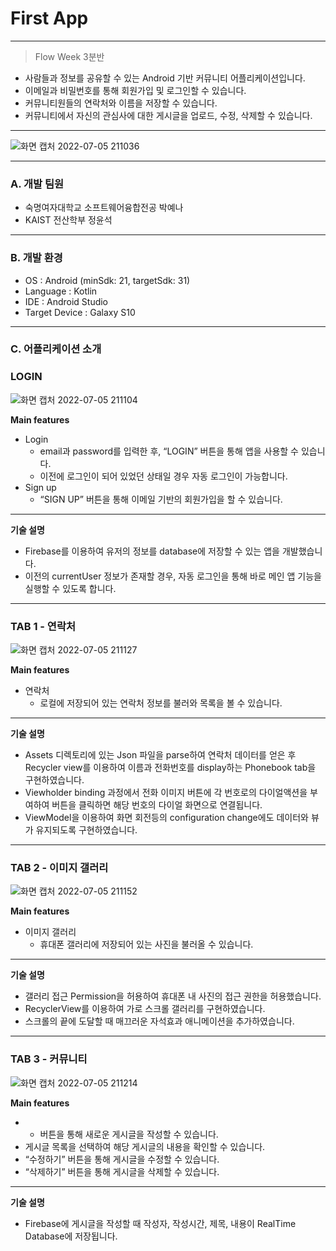 # First App

---

> Flow Week 3분반
> 
- 사람들과 정보를 공유할 수 있는 Android 기반 커뮤니티 어플리케이션입니다.
- 이메일과 비밀번호를 통해 회원가입 및 로그인할 수 있습니다.
- 커뮤니티원들의 연락처와 이름을 저장할 수 있습니다.
- 커뮤니티에서 자신의 관심사에 대한 게시글을 업로드, 수정, 삭제할 수 있습니다.

---


![화면 캡처 2022-07-05 211036](https://user-images.githubusercontent.com/76472415/177324598-65e4e680-dc66-438f-b324-277e275d751c.png)


---

### A. 개발 팀원

- 숙명여자대학교 소프트웨어융합전공 박예나
- KAIST 전산학부 정윤석

---

### B. 개발 환경

- OS : Android (minSdk: 21, targetSdk: 31)
- Language : Kotlin
- IDE : Android Studio
- Target Device : Galaxy S10

---

### C. 어플리케이션 소개

### LOGIN

![화면 캡처 2022-07-05 211104](https://user-images.githubusercontent.com/76472415/177325431-f772bf75-3a8b-4109-9710-b85760ff997c.png)

**Main features**

- Login
    - email과 password를 입력한 후, “LOGIN” 버튼을 통해 앱을 사용할 수 있습니다.
    - 이전에 로그인이 되어 있었던 상태일 경우 자동 로그인이 가능합니다.
- Sign up
    - “SIGN UP” 버튼을 통해 이메일 기반의 회원가입을 할 수 있습니다.

---

**기술 설명**

- Firebase를 이용하여 유저의 정보를 database에 저장할 수 있는 앱을 개발했습니다.
- 이전의 currentUser 정보가 존재할 경우, 자동 로그인을 통해 바로 메인 앱 기능을 실행할 수 있도록 합니다.

---

### TAB 1 - 연락처

![화면 캡처 2022-07-05 211127](https://user-images.githubusercontent.com/76472415/177324658-1f61b402-97e3-4fa3-823b-897c6af9854e.png)

**Main features**

- 연락처
    - 로컬에 저장되어 있는 연락처 정보를 불러와 목록을 볼 수 있습니다.

---

**기술 설명**

- Assets 디렉토리에 있는 Json 파일을 parse하여 연락처 데이터를 얻은 후 Recycler view를 이용하여 이름과 전화번호를 display하는 Phonebook tab을 구현하였습니다.
- Viewholder binding 과정에서 전화 이미지 버튼에 각 번호로의 다이얼액션을 부여하여 버튼을 클릭하면 해당 번호의 다이얼 화면으로 연결됩니다. 
- ViewModel을 이용하여 화면 회전등의 configuration change에도 데이터와 뷰가 유지되도록 구현하였습니다.

---

### TAB 2 - 이미지 갤러리

![화면 캡처 2022-07-05 211152](https://user-images.githubusercontent.com/76472415/177324698-0aceac31-d9a3-4f41-b6ed-d345aba4e43b.png)

**Main features**

- 이미지 갤러리
    - 휴대폰 갤러리에 저장되어 있는 사진을 불러올 수 있습니다.

---

**기술 설명**

- 갤러리 접근 Permission을 허용하여 휴대폰 내 사진의 접근 권한을 허용했습니다.
- RecyclerView를 이용하여 가로 스크롤 갤러리를 구현하였습니다.
- 스크롤의 끝에 도달할 때 매끄러운 자석효과 애니메이션을 추가하였습니다.

---

### TAB 3 - 커뮤니티

![화면 캡처 2022-07-05 211214](https://user-images.githubusercontent.com/76472415/177324724-c9fef1b1-0ddc-462d-8250-16bcbfbca7a7.png)

**Main features**

- + 버튼을 통해 새로운 게시글을 작성할 수 있습니다.
- 게시글 목록을 선택하여 해당 게시글의 내용을 확인할 수 있습니다.
- “수정하기” 버튼을 통해 게시글을 수정할 수 있습니다.
- “삭제하기” 버튼을 통해 게시글을 삭제할 수 있습니다.

---

**기술 설명**

- Firebase에 게시글을 작성할 때 작성자, 작성시간, 제목, 내용이 RealTime Database에 저장됩니다.
